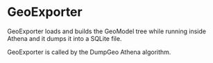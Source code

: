 # GeoExporter

GeoExporter loads and builds the GeoModel tree while running inside Athena 
and it dumps it into a SQLite file.

GeoExporter is called by the DumpGeo Athena algorithm.
